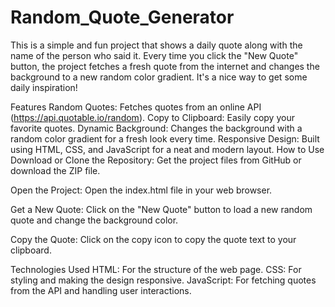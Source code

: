 # Random_Quote_Generator

This is a simple and fun project that shows a daily quote along with the name of the person who said it. Every time you click the "New Quote" button, the project fetches a fresh quote from the internet and changes the background to a new random color gradient. It's a nice way to get some daily inspiration!

Features
Random Quotes: Fetches quotes from an online API (https://api.quotable.io/random).
Copy to Clipboard: Easily copy your favorite quotes.
Dynamic Background: Changes the background with a random color gradient for a fresh look every time.
Responsive Design: Built using HTML, CSS, and JavaScript for a neat and modern layout.
How to Use
Download or Clone the Repository:
Get the project files from GitHub or download the ZIP file.

Open the Project:
Open the index.html file in your web browser.

Get a New Quote:
Click on the "New Quote" button to load a new random quote and change the background color.

Copy the Quote:
Click on the copy icon to copy the quote text to your clipboard.

Technologies Used
HTML: For the structure of the web page.
CSS: For styling and making the design responsive.
JavaScript: For fetching quotes from the API and handling user interactions.
